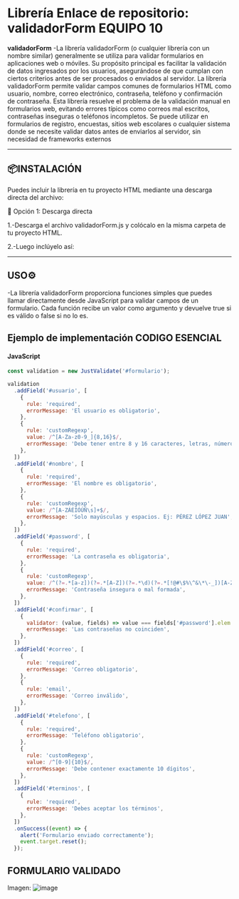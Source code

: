 # Librería Enlace de repositorio: validadorForm EQUIPO 10


**validadorForm** 
-La librería validadorForm (o cualquier librería con un nombre similar) generalmente se utiliza para validar formularios en aplicaciones web o móviles. 
Su propósito principal es facilitar la validación de datos ingresados por los usuarios, asegurándose de que cumplan con ciertos criterios antes de ser procesados 
o enviados al servidor. La librería validadorForm permite validar campos comunes de formularios HTML como usuario, nombre, correo electrónico, contraseña, teléfono 
y confirmación de contraseña.
Esta librería resuelve el problema de la validación manual en formularios web, evitando errores típicos como correos mal escritos, contraseñas inseguras o teléfonos incompletos.
Se puede utilizar en formularios de registro, encuestas, sitios web escolares o cualquier sistema donde se necesite validar datos antes de enviarlos al servidor, sin necesidad de 
frameworks externos

---

## 📦INSTALACIÓN
Puedes incluir la librería en tu proyecto HTML mediante una descarga directa del archivo:

🔹 Opción 1: Descarga directa

1.-Descarga el archivo validadorForm.js y colócalo en la misma carpeta de tu proyecto HTML.

2.-Luego inclúyelo así:
<script src="https://cdn.jsdelivr.net/npm/just-validate@4.2.0/dist/just-validate.production.min.js"></script>

---

## USO⚙️
-La librería validadorForm proporciona funciones simples que puedes llamar directamente desde JavaScript para validar campos de un formulario. 
Cada función recibe un valor como argumento y devuelve true si es válido o false si no lo es.

## Ejemplo de implementación CODIGO ESENCIAL

#### JavaScript
```javascript
const validation = new JustValidate('#formulario');

validation
  .addField('#usuario', [
    {
      rule: 'required',
      errorMessage: 'El usuario es obligatorio',
    },
    {
      rule: 'customRegexp',
      value: /^[A-Za-z0-9_]{8,16}$/,
      errorMessage: 'Debe tener entre 8 y 16 caracteres, letras, números o guion bajo',
    },
  ])
  .addField('#nombre', [
    {
      rule: 'required',
      errorMessage: 'El nombre es obligatorio',
    },
    {
      rule: 'customRegexp',
      value: /^[A-ZÁÉÍÓÚÑ\s]+$/,
      errorMessage: 'Solo mayúsculas y espacios. Ej: PÉREZ LÓPEZ JUAN',
    },
  ])
  .addField('#password', [
    {
      rule: 'required',
      errorMessage: 'La contraseña es obligatoria',
    },
    {
      rule: 'customRegexp',
      value: /^(?=.*[a-z])(?=.*[A-Z])(?=.*\d)(?=.*[!@#\$%\^&\*\-_])[A-Za-z\d!@#\$%\^&\*\-_]{8,}$/,
      errorMessage: 'Contraseña insegura o mal formada',
    },
  ])
  .addField('#confirmar', [
    {
      validator: (value, fields) => value === fields['#password'].elem.value,
      errorMessage: 'Las contraseñas no coinciden',
    },
  ])
  .addField('#correo', [
    {
      rule: 'required',
      errorMessage: 'Correo obligatorio',
    },
    {
      rule: 'email',
      errorMessage: 'Correo inválido',
    },
  ])
  .addField('#telefono', [
    {
      rule: 'required',
      errorMessage: 'Teléfono obligatorio',
    },
    {
      rule: 'customRegexp',
      value: /^[0-9]{10}$/,
      errorMessage: 'Debe contener exactamente 10 dígitos',
    },
  ])
  .addField('#terminos', [
    {
      rule: 'required',
      errorMessage: 'Debes aceptar los términos',
    },
  ])
  .onSuccess((event) => {
    alert('Formulario enviado correctamente');
    event.target.reset();
  });

```

## FORMULARIO VALIDADO
Imagen:
![image](https://github.com/user-attachments/assets/ef939461-111f-457e-8d40-e3b2fd311bf7)



